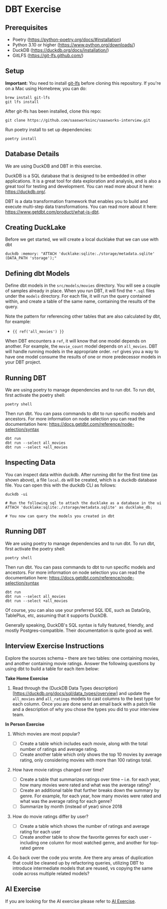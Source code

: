 # DBT Exercise

## Prerequisites

- Poetry (https://python-poetry.org/docs/#installation)
- Python 3.10 or higher (https://www.python.org/downloads/)
- DuckDB (https://duckdb.org/docs/installation/)
- GitLFS (https://git-lfs.github.com/)

## Setup

**Important:** You need to install [git-lfs](https://git-lfs.github.com/) before cloning this repository. If you're on a Mac using Homebrew, you can do:

```
brew install git-lfs
git lfs install
```

After git-lfs has been installed, clone this repo:

```
git clone https://github.com/saasworksinc/saasworks-interview.git
```

Run poetry install to set up dependencies:

```
poetry install
```

## Database Details

We are using DuckDB and DBT in this exercise.

DuckDB is a SQL database that is designed to be embedded in other applications. It is a great tool for data exploration and analysis, and is also a great tool for testing and development. You can read more about it here: https://duckdb.org/.

DBT is a data transformation framework that enables you to build and execute multi-step data transformations. You can read more about it here: https://www.getdbt.com/product/what-is-dbt.

## Creating DuckLake

Before we get started, we will create a local ducklake that we can use with dbt

```
duckdb :memory: "ATTACH 'ducklake:sqlite:./storage/metadata.sqlite' (DATA_PATH 'storage');"
```

## Defining dbt Models

Define dbt models in the `src/models/movies` directory. You will see a couple of samples already in place. When you run DBT, it will find the `*.sql` files under the `models` directory. For each file, it will run the query contained within, and create a table of the same name, containing the results of the query.

Note the pattern for referencing other tables that are also calculated by dbt, for example:

- `{{ ref('all_movies') }}`

When DBT encounters a `ref`, it will know that one model depends on another. For example, the `movie_count` model depends on `all_movies`. DBT will handle running models in the appropriate order. `ref` gives you a way to have one model consume the results of one or more predecessor models in your DBT project.

## Running DBT

We are using poetry to manage dependencies and to run dbt. To run dbt, first activate the poetry shell:

```
poetry shell
```

Then run dbt. You can pass commands to dbt to run specific models and ancestors. For more information on node selection you can read the documentation here: https://docs.getdbt.com/reference/node-selection/syntax

```
dbt run
dbt run --select all_movies
dbt run --select +all_movies
```

## Inspecting Data

You can inspect data within duckdb. After running dbt for the first time (as shown above), a file `local.db` will be created, which is a duckdb database file. You can open this with the duckdb CLI
as follows:

```
duckdb -ui

# Run the following sql to attach the ducklake as a database in the ui
ATTACH 'ducklake:sqlite:./storage/metadata.sqlite' as ducklake_db;

# You now can query the models you created in dbt
```

## Running DBT

We are using poetry to manage dependencies and to run dbt. To run dbt, first activate the poetry shell:

```
poetry shell
```

Then run dbt. You can pass commands to dbt to run specific models and ancestors. For more information on node selection you can read the documentation here: https://docs.getdbt.com/reference/node-selection/syntax

```
dbt run
dbt run --select all_movies
dbt run --select +all_movies
```

Of course, you can also use your preferred SQL IDE, such as DataGrip, TablePlus, etc, assuming that it supports DuckDB.

Generally speaking, DuckDB's SQL syntax is fully featured, friendly, and mostly Postgres-compatible. Their documentation is quite good as well.

## Interview Exercise Instructions

Explore the sources schema – there are two tables: one containing movies, and another containing movie ratings.
Answer the following questions by using dbt to build a table for each item below:

**Take Home Exercise**

1. Read through the (DuckDB Data Types description)[https://duckdb.org/docs/sql/data_types/overview] and update the `all_movies` and `all_ratings` models to cast columns to the best type for each column. Once you are done send an email back with a patch file and a description of why you chose the types you did to your interview team.

**In Person Exercise**

1. Which movies are most popular?

   - [ ] Create a table which includes each movie, along with the total number of ratings
         and average rating.
   - [ ] Create another table which only shows the top 10 movies by average rating, only
         considering movies with more than 100 ratings total.

1. How have movie ratings changed over time?
   - [ ] Create a table that summarizes ratings over time – i.e. for each year, how many movies were rated and what was the average rating?
   - [ ] Create an additional table that further breaks down the summary by genre. For
         example, for each year, how many movies were rated and what was the average
         rating for each genre?
   - [ ] Summarize by month (instead of year) since 2018
1. How do movie ratings differ by user?
   - [ ] Create a table which shows the number of ratings and average rating for each
         user
   - [ ] Create another table to show the favorite genres for each user - including one
         column for most watched genre, and another for top-rated genre
1. Go back over the code you wrote. Are there any areas of duplication that could be cleaned up by refactoring queries, utilizing DBT to introduce intermediate models that are reused, vs copying the same code across multiple related models?

## AI Exercise

If you are looking for the AI exercise please refer to [AI Exercise](AI-Interview.md).

